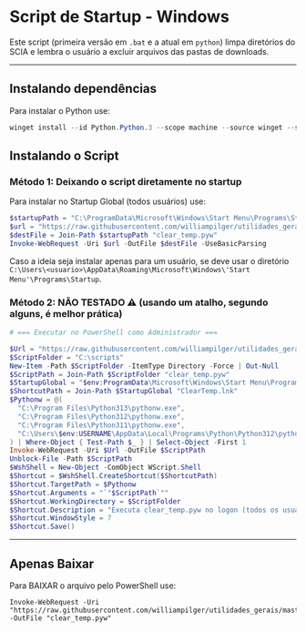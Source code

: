 # Script de Startup - Windows

Este script (primeira versão em `.bat` e a atual em `python`) limpa diretórios do SCIA e lembra o usuário a excluir arquivos das pastas de downloads.

---

## Instalando dependências

Para instalar o Python use:
```ps1
winget install --id Python.Python.3 --scope machine --source winget --silent --accept-package-agreements --accept-source-agreements
```

## Instalando o Script

### Método 1: Deixando o script diretamente no startup

Para instalar no Startup Global (todos usuários) use:
```ps1
$startupPath = "C:\ProgramData\Microsoft\Windows\Start Menu\Programs\Startup"
$url = "https://raw.githubusercontent.com/williampilger/utilidades_gerais/master/authenty_diversos/startup_script/clear_temp.pyw"
$destFile = Join-Path $startupPath "clear_temp.pyw"
Invoke-WebRequest -Uri $url -OutFile $destFile -UseBasicParsing
```

Caso a ideia seja instalar apenas para um usuário, se deve usar o diretório `C:\Users\<usuario>\AppData\Roaming\Microsoft\Windows\'Start Menu'\Programs\Startup`.

### Método 2: NÃO TESTADO ⚠️ (usando um atalho, segundo alguns, é melhor prática)

```ps1
# === Executar no PowerShell como Administrador ===

$Url = "https://raw.githubusercontent.com/williampilger/utilidades_gerais/master/authenty_diversos/startup_script/clear_temp.pyw"
$ScriptFolder = "C:\scripts"
New-Item -Path $ScriptFolder -ItemType Directory -Force | Out-Null
$ScriptPath = Join-Path $ScriptFolder "clear_temp.pyw"
$StartupGlobal = "$env:ProgramData\Microsoft\Windows\Start Menu\Programs\Startup"
$ShortcutPath = Join-Path $StartupGlobal "ClearTemp.lnk"
$Pythonw = @(
  "C:\Program Files\Python313\pythonw.exe",
  "C:\Program Files\Python312\pythonw.exe",
  "C:\Program Files\Python311\pythonw.exe",
  "C:\Users\$env:USERNAME\AppData\Local\Programs\Python\Python312\pythonw.exe"
) | Where-Object { Test-Path $_ } | Select-Object -First 1
Invoke-WebRequest -Uri $Url -OutFile $ScriptPath
Unblock-File -Path $ScriptPath
$WshShell = New-Object -ComObject WScript.Shell
$Shortcut = $WshShell.CreateShortcut($ShortcutPath)
$Shortcut.TargetPath = $Pythonw
$Shortcut.Arguments = "`"$ScriptPath`""
$Shortcut.WorkingDirectory = $ScriptFolder
$Shortcut.Description = "Executa clear_temp.pyw no logon (todos os usuários)"
$Shortcut.WindowStyle = 7
$Shortcut.Save()

```

---

## Apenas Baixar

Para BAIXAR o arquivo pelo PowerShell use:

```p1
Invoke-WebRequest -Uri "https://raw.githubusercontent.com/williampilger/utilidades_gerais/master/authenty_diversos/startup_script/clear_temp.pyw" -OutFile "clear_temp.pyw"
```
